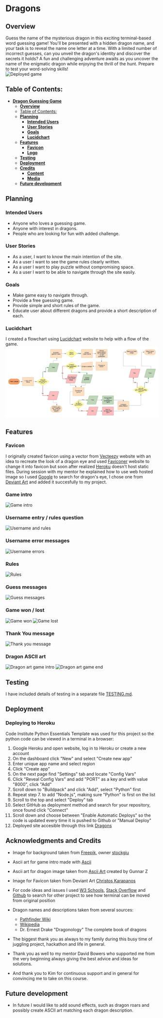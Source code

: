 # **Dragons**

## **Overview**

Guess the name of the mysterious dragon in this exciting terminal-based word guessing game! You'll be presented with a hidden dragon name, and your task is to reveal the name one letter at a time. With a limited number of incorrect guesses, can you unveil the dragon's identity and discover the secrets it holds? A fun and challenging adventure awaits as you uncover the name of the enigmatic dragon while enjoying the thrill of the hunt. Prepare to test your word-solving skills!<br>
![Deployed game](../dragon-guessing-game/docs/screenshots/dragons-shot.png)

## Table of Contents:
- [**Dragon Guessing Game**](#dragon-guessing-game)
  - [**Overview**](#overview)
  - [Table of Contents:](#table-of-contents)
  - [**Planning**](#planning)
    - [**Intended Users**](#intended-users)
    - [**User Stories**](#user-stories)
    - [**Goals**](#goals)
    - [**Lucidchart**](#lucidchart)
  - [**Features**](#features)
    - [**Favicon**](#favicon)
    - [**Logo**](#logo)
  - [**Testing**](#testing)
  - [**Deployment**](#deployment)
  - [**Credits**](#credits)
    - [**Content**](#content)
    - [**Media**](#media)
  - [**Future development**](#future-development)

## **Planning**

### **Intended Users**

* Anyone who loves a guessing game.
* Anyone with interest in dragons.
* People who are looking for fun with added challenge.

### **User Stories**

* As a user, I want to know the main intention of the site.
* As a user I want to see the game rules clearly written.
* As a user I want to play puzzle without compromising space.
* As a user I want to be able to navigate through the site easily.

### **Goals**

* Make game easy to navigate through.
* Provide a free guessing game.
* Provide simple and short rules of the game.
* Educate user about different dragons and provide a short description of each.

### **Lucidchart**

I created a flowchart using [Lucidchart](https://lucid.co/?_gl=1*x824jw*_ga*MTQ0OTcxNjc5Ni4xNjk3NTYwMDUx*_ga_MPV5H3XMB5*MTY5NzYyMzg3Ny4zLjAuMTY5NzYyMzg3Ny42MC4wLjA.) website to help with a flow of the game.<br>
![Lucidchart](docs/dragon_guessing_game.jpeg)

## **Features**

### **Favicon**

I originally created favicon using a vector from [Vecteezy](https://www.vecteezy.com/) website with an idea to recreate the look of a dragon eye and used [Faviconer](http://www.faviconer.com/) website to change it into favicon but soon after realized [Heroku](https://www.heroku.com/) doesn't host static files. During session with my mentor he explained how to use web hosted image so I used [Google](https://www.google.com/) to search for dragon's eye, I chose one from [Deviant Art](https://www.deviantart.com/christoskarapanos/art/Dragon-s-Eye-585971591) and added it succesfully to my project.

### **Game intro**

![Game intro](../dragon-guessing-game/docs/screenshots/game-intro.png)

### **Username entry / rules question**

![Username and rules](../dragon-guessing-game/docs/screenshots/username-rules.png)

### **Username error messages**

![Username errors](../dragon-guessing-game/docs/screenshots/username-errors.png)

### **Rules**

![Rules](../dragon-guessing-game/docs/screenshots/rules.png)

### **Guess messages**

![Guess messages](../dragon-guessing-game/docs/screenshots/guess-messages.png)

### **Game won / lost**

![Game won](../dragon-guessing-game/docs/screenshots/congrats-play-again.png)
![Game lost](../dragon-guessing-game/docs/screenshots/game-lost.png)

### **Thank You message**

![Thank you message](../dragon-guessing-game/docs/screenshots/thank-you-message.png)

### **Dragon ASCII art**

![Dragon art game intro](../dragon-guessing-game/docs/screenshots/game-intro-art.png)
![Dragon art game end](../dragon-guessing-game/docs/screenshots/game-end-art.png)

## **Testing**

I have included details of testing in a separate file [TESTING.md](TESTING.md).

## **Deployment**

### Deploying to Heroku

Code Institute Python Essentials Template was used for this project so the python code can be viewed in a terminal in a browser:
1. Google Heroku and open website, log in to Heroku or create a new account
2. On the dashboard click "New" and select "Create new app"
3. Enter unique app name and select region
4. Click "Create app"
5. On the next page find "Settings" tab and locate "Config Vars"
6. Click "Reveal Config Vars" and add "PORT" as a key and with value "8000", click "Add"
7. Scroll down to "Buildpack" and click "Add", select "Python" first
8. Repeat step 7. to add "Node.js", making sure "Python" is first on the list
9. Scroll to the top and select "Deploy" tab
10. Select GitHub as deployment method and search for your repository, once found click "Connect"
11. Scroll down and choose between "Enable Automatic Deploys" so the code is updated every time it is pushed to Github or "Manual Deploy"
12. Deployed site accesible through this link [Dragons](https://dragon-guessing-game-d41047f8049b.herokuapp.com/)

## **Acknowledgments and Credits**

* Image for background taken from [Freepik](https://www.freepik.com/), owner [stockgiu](https://www.freepik.com/free-ai-image/majestic-dragon-perched-mountain-peak-overlooking-breathtaking-landscape-generated-by-ai_47589515.htm)
* Ascii art for game intro made with [Ascii](https://www.ascii-art-generator.org/)
* Ascii art for dragon image taken from [Ascii Art](https://www.asciiart.eu/mythology/dragons) created by Gunnar Z
* Image for Favicon taken from Deviant Art [Christos Karapanos](https://www.deviantart.com/christoskarapanos/art/Dragon-s-Eye-585971591)
* For code ideas and issues I used [W3 Schools](https://www.w3schools.com/python/default.asp), [Stack Overflow](https://stackoverflow.com/questions/tagged/python) and [Github](https://github.com/search?q=name%20guessing%20game&type=repositories) to search for other project to see how terminal can be moved from original position
* Dragon names and descriptions taken from several sources:
  * [Pathfinder Wiki](https://pathfinderwiki.com/wiki/Pathfinder_Wiki)
  * [Wikipedia](https://en.wikipedia.org/wiki/Dragon)
  * Dr. Ernest Drake "Dragonology" The complete book of dragons

* The biggest thank you as always to my family during this busy time of juggling project, hackathon and life in general.
* Thank you as well to my mentor David Bowers who supported me from the very beginning always giving the best advice and ideas for solutions.
* And thank you to Kim for continuous support and in general for convincing me to take on this course.

## **Future development**

* In future I would like to add sound effects, such as dragon roars and possibly create ASCII art matching each dragon description.